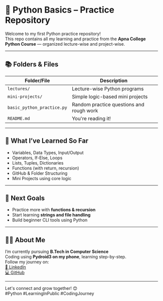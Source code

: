 # 🐍 Python Basics – Practice Repository

Welcome to my first Python practice repository!  
This repo contains all my learning and practice from the **Apna College Python Course** — organized lecture-wise and project-wise.

---

## 📚 Folders & Files

| Folder/File                | Description                                      |
|---------------------------|--------------------------------------------------|
| `lectures/`               | Lecture-wise Python programs                    |
| `mini-projects/`          | Simple logic-based mini projects                |
| `basic_python_practice.py`| Random practice questions and rough work        |
| `README.md`               | You're reading it!                              |

---

## 🧠 What I’ve Learned So Far

- Variables, Data Types, Input/Output  
- Operators, If-Else, Loops  
- Lists, Tuples, Dictionaries  
- Functions (with return, recursion)  
- GitHub & Folder Structuring  
- Mini Projects using core logic  

---

## 🚀 Next Goals

- Practice more with **functions & recursion**  
- Start learning **strings and file handling**  
- Build beginner CLI tools using Python

---

## 👨‍💻 About Me

I’m currently pursuing **B.Tech in Computer Science**  
Coding using **Pydroid3 on my phone**, learning step-by-step.  
Follow my journey on:  
[🔗 LinkedIn](https://www.linkedin.com/in/sachin-singh-a24525219)  
[💻 GitHub](https://github.com/sachin-singh-cse)

---

Let's connect and grow together! 😊  
#Python #LearningInPublic #CodingJourney
